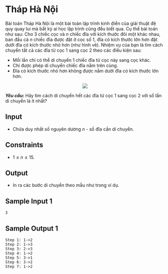# Tháp Hà Nội

Bài toán Tháp Hà Nội là một bài toán lập trình kinh điển của giải thuật đệ quy quay lui mà bất kỳ ai học lập trình cũng đều biết qua. Cụ thể bài toán như sau: Cho $3$ chiếc cọc và $n$ chiếc đĩa với kích thước đôi một khác nhau, ban đầu cả $n$ chiếc đĩa được đặt ở cọc số $1,$ đĩa có kích thước lớn hơn đặt dưới đĩa có kích thước nhỏ hơn (như hình vẽ). Nhiệm vụ của bạn là tìm cách chuyển tất cả các đĩa từ cọc $1$ sang cọc $2$ theo các điều kiện sau:

- Mỗi lần chỉ có thể di chuyển 1 chiếc đĩa từ cọc này sang cọc khác.
- Chỉ được phép di chuyển chiếc đĩa nằm trên cùng.
- Đĩa có kích thước nhỏ hơn không được nằm dưới đĩa có kích thước lớn hơn. 

<center>

![](https://cdn.ucode.vn/uploads/2247/upload/vWtGjdVK.png)
</center>

***Yêu cầu:*** Hãy tìm cách di chuyển hết các đĩa từ cọc $1$ sang cọc $2$ với số lần di chuyển là ít nhất?

## Input

- Chứa duy nhất số nguyên dương $n$ - số đĩa cần di chuyển.

## Constraints

- $1 \le n \le 15$.

## Output

- In ra các bước di chuyển theo mẫu như trong ví dụ.

## Sample Input 1

```
3
```

## Sample Output 1

```
Step 1: 1->2
Step 2: 1->3
Step 3: 2->3
Step 4: 1->2
Step 5: 3->1
Step 6: 3->2
Step 7: 1->2
```

